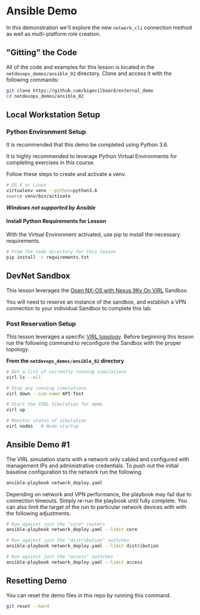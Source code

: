 # Ansible Demo
In this demonstration we'll explore the new `network_cli` connection method as well as multi-platform role creation.  

## "Gitting" the Code
All of the code and examples for this lesson is located in the `netdevops_demos/ansible_02` directory.  Clone and access it with the following commands:

```bash
git clone https://github.com/bigevilbeard/external_demo
cd netdevops_demos/ansible_02
```

## Local Workstation Setup
### Python Environment Setup
It is recommended that this demo be completed using Python 3.6.   

It is highly recommended to leverage Python Virtual Environments for completing exercises in this course.  

Follow these steps to create and activate a venv.  

```bash
# OS X or Linux
virtualenv venv --python=python3.6
source venv/bin/activate
```

***Windows not supported by Ansible***

#### Install Python Requirements for Lesson
With the Virtual Environment activated, use pip to install the necessary requirements.  

```bash
# From the code directory for this lesson
pip install -r requirements.txt
```

## DevNet Sandbox
This lesson leverages the [Open NX-OS with Nexus 9Kv On VIRL](https://devnetsandbox.cisco.com/RM/Diagram/Index/1e9b57ff-9e64-4c68-93e5-f0f0a8c6f22c?diagramType=Topology) Sandbox.  

You will need to reserve an instance of the sandbox, and establish a VPN connection to your individual Sandbox to complete this lab.

### Post Reservation Setup
This lesson leverages a specific [VIRL topology](topology.virl).  Before beginning this lesson run the following command to reconfigure the Sandbox with the proper topology.  

**From the `netdevops_demos/ansible_02` directory**

```bash
# Get a list of currently running simulations
virl ls --all

# Stop any running simulations.
virl down --sim-name API-Test

# Start the VIRL Simulation for demo
virl up

# Monitor status of simulation
virl nodes   # Node startup
```

## Ansible Demo #1
The VIRL simulation starts with a network only cabled and configured with management IPs and administrative credentials.  To push out the initial baseline configuration to the network run the following.  

```bash
ansible-playbook network_deploy.yaml
```

Depending on network and VPN performance, the playbook may fail due to connection timeouts.  Simply re-run the playbook until fully complete.  You can also limit the target of the run to particular network devices with with the following adjustments.  

```bash
# Run against just the "core" routers
ansible-playbook network_deploy.yaml --limit core

# Run against just the "distribution" switches
ansible-playbook network_deploy.yaml --limit distribution

# Run against just the "access" switches
ansible-playbook network_deploy.yaml --limit access
```

## Resetting Demo
You can reset the demo files in this repo by running this command.  

```bash
git reset --hard
```

